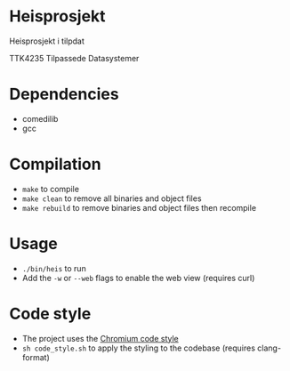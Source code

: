 # Heisprosjekt
Heisprosjekt i tilpdat

TTK4235 Tilpassede Datasystemer

# Dependencies
* comedilib
* gcc

# Compilation
* `make` to compile
* `make clean` to remove all binaries and object files
* `make rebuild` to remove binaries and object files then recompile

# Usage
* `./bin/heis` to run
* Add the `-w` or `--web` flags to enable the web view (requires curl)

# Code style
* The project uses the [Chromium code style](https://chromium.googlesource.com/chromium/src/+/master/styleguide/c++/c++.md)
* `sh code_style.sh` to apply the styling to the codebase (requires clang-format)
